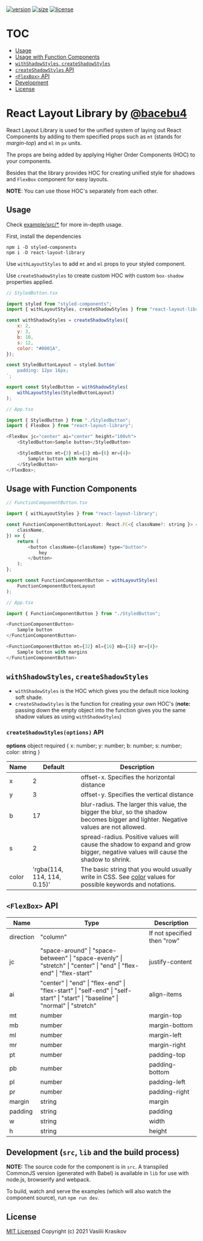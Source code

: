 [![version](https://img.shields.io/npm/v/react-layout-library.svg?style=flat-square)](https://www.npmjs.com/package/react-layout-library)
[![size](https://img.shields.io/badge/self%20size-2.82%20kB-green)](https://bundlephobia.com/result?p=react-layout-library@1.0.1)
[![license](https://img.shields.io/github/license/mashape/apistatus.svg?style=flat-square)](http://opensource.org/licenses/MIT)

# TOC

- [Usage](#usage)
- [Usage with Function Components](#usage-with-function-components)
- [`withShadowStyles`, `createShadowStyles`](#withshadowstyles-createshadowstyles)
- [`createShadowStyles` API](<#createshadowstyles(options)-api>)
- [`<FlexBox>` API](#flexbox-api)
- [Development](<#development-(src,-lib-and-the-build-process)>)
- [License](#license)

# React Layout Library by [@bacebu4](https://www.instagram.com/ui.bace/)

React Layout Library is used for the unified system of laying out React Components by adding to them specified props such as `mt` (stands for _margin-top_) and `ml` in `px` units.

The props are being added by applying Higher Order Components (HOC) to your components.

Besides that the library provides HOC for creating unified style for shadows and `FlexBox` component for easy layouts.

**NOTE**: You can use those HOC's separately from each other.

## Usage

Check [example/src/\*](/example/src) for more in-depth usage.

First, install the dependencies

```shell
npm i -D styled-components
npm i -D react-layout-library
```

Use `withLayoutStyles` to add `mt` and `ml` props to your styled component.

Use `createShadowStyles` to create custom HOC with custom `box-shadow` properties applied.

```js
// StyledButton.tsx

import styled from "styled-components";
import { withLayoutStyles, createShadowStyles } from "react-layout-library";

const withShadowStyles = createShadowStyles({
	x: 2,
	y: 3,
	b: 10,
	s: 12,
	color: "#0001A",
});

const StyledButtonLayout = styled.button`
	padding: 12px 16px;
`;

export const StyledButton = withShadowStyles(
	withLayoutStyles(StyledButtonLayout)
);
```

```js
// App.tsx

import { StyledButton } from "./StyledButton";
import { FlexBox } from "react-layout-library";

<FlexBox jc="center" ai="center" height="100vh">
	<StyledButton>Sample button</StyledButton>

	<StyledButton mt={3} ml={1} mb={6} mr={4}>
		Sample button with margins
	</StyledButton>
</FlexBox>;
```

## Usage with Function Components

```js
// FunctionComponentButton.tsx

import { withLayoutStyles } from "react-layout-library";

const FunctionComponentButtonLayout: React.FC<{ className?: string }> = ({
	className,
}) => {
	return (
		<button className={className} type="button">
			hey
		</button>
	);
};

export const FunctionComponentButton = withLayoutStyles(
	FunctionComponentButtonLayout
);
```

```js
// App.tsx

import { FunctionComponentButton } from "./StyledButton";

<FunctionComponentButton>
	Sample button
</FunctionComponentButton>

<FunctionComponentButton mt={32} ml={16} mb={16} mr={4}>
	Sample button with margins
</FunctionComponentButton>
```

## `withShadowStyles`, `createShadowStyles`

- `withShadowStyles` is the HOC which gives you the default nice looking soft shade.
- `createShadowStyles` is the function for creating your own HOC's (**note:** passing down the empty object into the function gives you the same shadow values as using `withShadowStyles`)

### `createShadowStyles(options)` API

**options** object required
{
x: number;
y: number;
b: number;
s: number;
color: string
}

| Name  | Default                     | Description                                                                                                                                                                 |
| ----- | --------------------------- | --------------------------------------------------------------------------------------------------------------------------------------------------------------------------- |
| x     | 2                           | offset-x. Specifies the horizontal distance                                                                                                                                 |
| y     | 3                           | offset-y. Specifies the vertical distance                                                                                                                                   |
| b     | 17                          | blur-radius. The larger this value, the bigger the blur, so the shadow becomes bigger and lighter. Negative values are not allowed.                                         |
| s     | 2                           | spread-radius. Positive values will cause the shadow to expand and grow bigger, negative values will cause the shadow to shrink.                                            |
| color | 'rgba(114, 114, 114, 0.15)' | The basic string that you would usually write in CSS. See [color](https://developer.mozilla.org/en-US/docs/Web/CSS/color_value) values for possible keywords and notations. |

## `<FlexBox>` API

| Name      | Type                                                                                                                            | Description                 |
| --------- | ------------------------------------------------------------------------------------------------------------------------------- | --------------------------- |
| direction | "column"                                                                                                                        | If not specified then "row" |
| jc        | "space-around" \| "space-between" \| "space-evenly" \| "stretch" \| "center" \| "end" \| "flex-end" \| "flex-start"             | justify-content             |
| ai        | "center" \| "end" \| "flex-end" \| "flex-start" \| "self-end" \| "self-start" \| "start" \| "baseline" \| "normal" \| "stretch" | align-items                 |
| mt        | number                                                                                                                          | margin-top                  |
| mb        | number                                                                                                                          | margin-bottom               |
| ml        | number                                                                                                                          | margin-left                 |
| mr        | number                                                                                                                          | margin-right                |
| pt        | number                                                                                                                          | padding-top                 |
| pb        | number                                                                                                                          | padding-bottom              |
| pl        | number                                                                                                                          | padding-left                |
| pr        | number                                                                                                                          | padding-right               |
| margin    | string                                                                                                                          | margin                      |
| padding   | string                                                                                                                          | padding                     |
| w         | string                                                                                                                          | width                       |
| h         | string                                                                                                                          | height                      |

## Development (`src`, `lib` and the build process)

**NOTE:** The source code for the component is in `src`. A transpiled CommonJS version (generated with Babel) is available in `lib` for use with node.js, browserify and webpack.

To build, watch and serve the examples (which will also watch the component source), run `npm run dev`.

## License

[MIT Licensed](/LICENSE.md)
Copyright (c) 2021 Vasilii Krasikov
